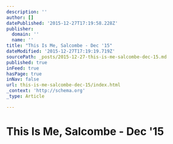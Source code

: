 ```yaml
---
description: ''
author: []
datePublished: '2015-12-27T17:19:58.228Z'
publisher:
  domain: ''
  name: ''
title: "This Is Me, Salcombe - Dec '15"
dateModified: '2015-12-27T17:19:19.719Z'
sourcePath: _posts/2015-12-27-this-is-me-salcombe-dec-15.md
published: true
inFeed: true
hasPage: true
inNav: false
url: this-is-me-salcombe-dec-15/index.html
_context: 'http://schema.org'
_type: Article

---
```

# This Is Me, Salcombe - Dec '15